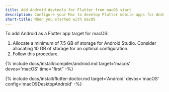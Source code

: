 ```yaml
---
title: Add Android devtools for Flutter from macOS start
description: Configure your Mac to develop Flutter mobile apps for Android.
short-title: When you started with macOS
---
```


To add Android as a Flutter app target for macOS:

1. Allocate a minimum of 7.5 GB of storage for Android Studio.
   Consider allocating 10 GB of storage for an optimal configuration.
1. Follow this procedure.

{% include docs/install/compiler/android.md
   target='macos'
   devos='macOS'
   time="first" -%}

{% include docs/install/flutter-doctor.md
   target='Android'
   devos='macOS'
   config='macOSDesktopAndroid' -%}
